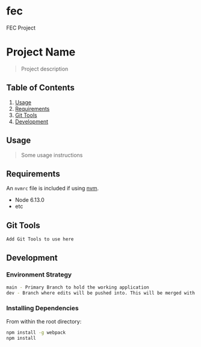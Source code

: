 # fec
FEC Project
# Project Name

> Project description

## Table of Contents

1. [Usage](#Usage)
1. [Requirements](#requirements)
2. [Git Tools](#Git_Tools)
3. [Development](#development)

## Usage

> Some usage instructions

## Requirements

An `nvmrc` file is included if using [nvm](https://github.com/creationix/nvm).

- Node 6.13.0
- etc

## Git Tools
```she
Add Git Tools to use here
```

## Development

### Environment Strategy
```sh
main - Primary Branch to hold the working application
dev - Branch where edits will be pushed into. This will be merged with main after testing.
```

### Installing Dependencies

From within the root directory:

```sh
npm install -g webpack
npm install
```

